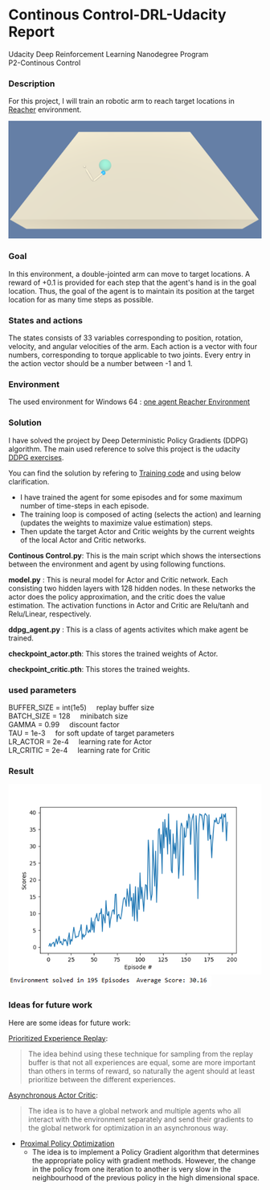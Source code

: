 # Continous Control-DRL-Udacity Report
Udacity Deep Reinforcement Learning Nanodegree Program<br/>
P2-Continous Control <br/>


### Description
For this project, I will train an robotic arm to reach target locations in [Reacher](https://github.com/Unity-Technologies/ml-agents/blob/master/docs/Learning-Environment-Examples.md#reacher) environment. 

<img src=https://github.com/vahid-f/Deep-RL/blob/master/Continous-Control---DRL---Udacity-master%20(1)/Continous-Control---DRL---Udacity-master/images/example_env.png />



### Goal
In this environment, a double-jointed arm can move to target locations. A reward of +0.1 is provided for each step that the agent's hand is in the goal location. Thus, the goal of the agent is to maintain its position at the target location for as many time steps as possible.


### States and actions
The states consists of 33 variables corresponding to position, rotation, velocity, and angular velocities of the arm. Each action is a vector with four numbers, corresponding to torque applicable to two joints. Every entry in the action vector should be a number between -1 and 1.

### Environment
The used environment for Windows 64 : [one agent Reacher Environment](https://s3-us-west-1.amazonaws.com/udacity-drlnd/P2/Reacher/one_agent/Reacher_Windows_x86_64.zip)<br/>


### Solution
I have solved the project by Deep Deterministic Policy Gradients (DDPG) algorithm. The main used reference to solve this project is the udacity [DDPG exercises](https://github.com/udacity/deep-reinforcement-learning/tree/master/ddpg-pendulum). <br/>


You can find the solution by refering to [Training code](https://github.com/vahid-f/Deep-RL/tree/master/Continous-Control---DRL---Udacity-master%20(1)/Continous-Control---DRL---Udacity-master/Training%20Code) and using below clarification. <br/>

* I have trained the agent for some episodes and for some maximum number of time-steps in each episode.
* The training loop is composed of acting (selects the action) and learning (updates the weights to maximize value estimation) steps. 
* Then update the target Actor and Critic weights by the current weights of the local Actor and Critic networks.


**Continous Control.py**: This is the main script which shows the intersections between the environment and agent by using following functions. <br/>

**model.py** : This is neural model for Actor and Critic network. Each consisting two hidden layers with 128 hidden nodes. In these networks the actor does the policy approximation, and the critic does the value estimation. The activation functions in Actor and Critic are Relu/tanh and Relu/Linear, respectively.


**ddpg_agent.py** : This is a class of agents activites which make agent be trained. <br/>


**checkpoint_actor.pth**: This stores the trained weights of Actor. <br/>

**checkpoint_critic.pth**: This stores the trained weights. 

### used parameters
BUFFER_SIZE = int(1e5)   &nbsp; &nbsp; replay buffer size<br/>
BATCH_SIZE = 128         &nbsp; &nbsp; minibatch size<br/>
GAMMA = 0.99            &nbsp; &nbsp; discount factor<br/>
TAU = 1e-3              &nbsp; &nbsp; for soft update of target parameters<br/>
LR_ACTOR = 2e-4         &nbsp; &nbsp; learning rate for Actor<br/>
LR_CRITIC = 2e-4        &nbsp; &nbsp; learning rate for Critic<br/>

### Result

<img src="https://github.com/vahid-f/Deep-RL/blob/master/Continous-Control---DRL---Udacity-master%20(1)/Continous-Control---DRL---Udacity-master/images/scores.png" />


<img src="https://github.com/vahid-f/Deep-RL/blob/master/Continous-Control---DRL---Udacity-master%20(1)/Continous-Control---DRL---Udacity-master/images/scoretrend.png" />


### Ideas for future work
Here are some ideas for future work:

[Prioritized Experience Replay](https://arxiv.org/abs/1511.05952): 
> The idea behind using these technique for sampling from the replay buffer is that not all experiences are equal, some are more important than others in terms of reward, so naturally the agent should at least prioritize between the different experiences.


[Asynchronous Actor Critic](https://medium.com/emergent-future/simple-reinforcement-learning-with-tensorflow-part-8-asynchronous-actor-critic-agents-a3c-c88f72a5e9f2): 
> The idea is to have a global network and multiple agents who all interact with the environment separately and send their gradients to the global network for optimization in an asynchronous way.

- [Proximal Policy Optimization](https://arxiv.org/abs/1707.06347)
  - The idea is to implement a Policy Gradient algorithm that determines the appropriate policy with gradient methods. However, the change in the policy from one iteration to another is very slow in the neighbourhood of the previous policy in the high dimensional space.
